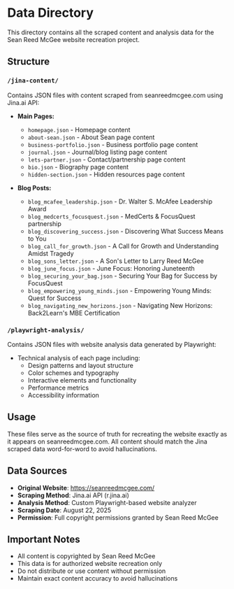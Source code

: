 # Data Directory

This directory contains all the scraped content and analysis data for the Sean Reed McGee website recreation project.

## Structure

### `/jina-content/`
Contains JSON files with content scraped from seanreedmcgee.com using Jina.ai API:

- **Main Pages:**
  - `homepage.json` - Homepage content
  - `about-sean.json` - About Sean page content  
  - `business-portfolio.json` - Business portfolio page content
  - `journal.json` - Journal/blog listing page content
  - `lets-partner.json` - Contact/partnership page content
  - `bio.json` - Biography page content
  - `hidden-section.json` - Hidden resources page content

- **Blog Posts:**
  - `blog_mcafee_leadership.json` - Dr. Walter S. McAfee Leadership Award
  - `blog_medcerts_focusquest.json` - MedCerts & FocusQuest partnership
  - `blog_discovering_success.json` - Discovering What Success Means to You
  - `blog_call_for_growth.json` - A Call for Growth and Understanding Amidst Tragedy
  - `blog_sons_letter.json` - A Son's Letter to Larry Reed McGee
  - `blog_june_focus.json` - June Focus: Honoring Juneteenth
  - `blog_securing_your_bag.json` - Securing Your Bag for Success by FocusQuest
  - `blog_empowering_young_minds.json` - Empowering Young Minds: Quest for Success
  - `blog_navigating_new_horizons.json` - Navigating New Horizons: Back2Learn's MBE Certification

### `/playwright-analysis/`
Contains JSON files with website analysis data generated by Playwright:

- Technical analysis of each page including:
  - Design patterns and layout structure
  - Color schemes and typography
  - Interactive elements and functionality
  - Performance metrics
  - Accessibility information

## Usage

These files serve as the source of truth for recreating the website exactly as it appears on seanreedmcgee.com. All content should match the Jina scraped data word-for-word to avoid hallucinations.

## Data Sources

- **Original Website**: https://seanreedmcgee.com/
- **Scraping Method**: Jina.ai API (r.jina.ai)
- **Analysis Method**: Custom Playwright-based website analyzer
- **Scraping Date**: August 22, 2025
- **Permission**: Full copyright permissions granted by Sean Reed McGee

## Important Notes

- All content is copyrighted by Sean Reed McGee
- This data is for authorized website recreation only
- Do not distribute or use content without permission
- Maintain exact content accuracy to avoid hallucinations